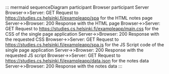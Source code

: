 ::: mermaid
sequenceDiagram
participant Browser
participant Server
Browser->>Server: GET Request to https://studies.cs.helsinki.fi/exampleapp/spa for the HTML notes page
Server->>Browser: 200 Response with the HTML page
Browser->>Server: GET Request to https://studies.cs.helsinki.fi/exampleapp/main.css for the CSS of the single page application
Server->>Browser: 200 Response with the requested CSS
Browser->>Server: GET Request to https://studies.cs.helsinki.fi/exampleapp/spa.js for the JS Script code of the single page application
Server->>Browser: 200 Response with the requested JS script
Browser->>Server: GET Request to https://studies.cs.helsinki.fi/exampleapp/data.json for the notes data
Server->>Browser: 200 Response with the notes data
:::
